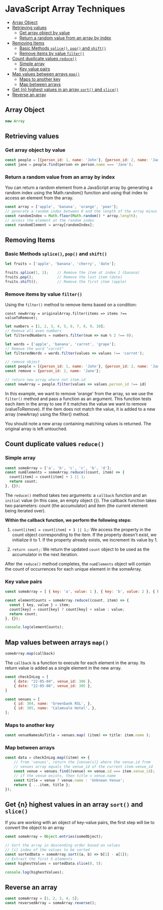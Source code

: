 # JavaScript Array Techniques

<!-- TOC -->

- [Array Object](#array-object)
- [Retrieving values](#retrieving-values)
    - [Get array object by value](#get-array-object-by-value)
    - [Return a random value from an array by index](#return-a-random-value-from-an-array-by-index)
- [Removing Items](#removing-items)
    - [Basic Methods `splice()`, `pop()` and `shift()`](#basic-methods-splice-pop-and-shift)
    - [Remove items by value `filter()`](#remove-items-by-value-filter)
- [Count duplicate values `reduce()`](#count-duplicate-values-reduce)
    - [Simple array](#simple-array)
    - [Key value pairs](#key-value-pairs)
- [Map values between arrays `map()`](#map-values-between-arrays-map)
    - [Maps to another key](#maps-to-another-key)
    - [Map between arrays](#map-between-arrays)
- [Get {n} highest values in an array `sort()` and `slice()`](#get-n-highest-values-in-an-array-sort-and-slice)
- [Reverse an array](#reverse-an-array)

<!-- /TOC -->


<a id="markdown-array-object" name="array-object"></a>

## Array Object

```js
new Array
```

<a id="markdown-retrieving-values" name="retrieving-values"></a>

## Retrieving values

<a id="markdown-get-array-object-by-value" name="get-array-object-by-value"></a>

### Get array object by value

```js
const people = [{person_id: 1, name: 'John'}, {person_id: 2, name: 'Jane'}, {person_id: 3, name: 'Bob'}];
const jane = people.find(person => person.name === 'Jane');
```


<a id="markdown-return-a-random-value-from-an-array-by-index" name="return-a-random-value-from-an-array-by-index"></a>

### Return a random value from an array by index

You can return a random element from a JavaScript array by generating a random index using the
Math.random() function and using that index to access an element from the array.

```js
const array = ['apple', 'banana', 'orange', 'pear'];
// generate a random index between 0 and the length of the array minus 1
const randomIndex = Math.floor(Math.random() * array.length);
// access the element at the random index
const randomElement = array[randomIndex];
```

<a id="markdown-removing-items" name="removing-items"></a>

## Removing Items

<a id="markdown-basic-methods-splice-pop-and-shift" name="basic-methods-splice-pop-and-shift"></a>

### Basic Methods `splice()`, `pop()` and `shift()`

```js
let fruits = ['apple', 'banana', 'cherry', 'date'];

fruits.splice(1, 1);    // Remove the item at index 1 (banana)
fruits.pop();           // Remove the last item (date)
fruits.shift();         // Remove the first item (apple)
```

<a id="markdown-remove-items-by-value-filter" name="remove-items-by-value-filter"></a>

### Remove items by value `filter()`

Using the `filter()` method to remove items based on a condition:

`const newArray = originalArray.filter(items => items !== valueToRemove);`

```js
let numbers = [1, 2, 3, 4, 5, 6, 7, 8, 9, 10];
// Remove all even numbers
let filteredNumbers = numbers.filter(num => num % 2 !== 0);

let words = ['apple', 'banana', 'carrot', 'grape'];
// Remove the word "carrot"
let filteredWords = words.filter(values => values !== 'carrot');
```

```js
// remove object
const people = [{person_id: 1, name: 'John'}, {person_id: 2, name: 'Jane'}, {person_id: 3, name: 'Bob'}];
const remove = {person_id: 2, name: 'Jane'};

// return new array where not item.id
const newArray = people.filter(values => values.person_id !== id)
```

In this example, we want to remove 'orange' from the array, so we use the `filter()` method and
pass a function as an argument. This function tests each item in the array to see if it matches
the value we want to remove (valueToRemove). If the item does not match the value, it is added to
a new array (newArray) using the filter() method.

You should note a new array containing matching values is returned. The original array is left
untouched.


<a id="markdown-count-duplicate-values-reduce" name="count-duplicate-values-reduce"></a>

## Count duplicate values `reduce()`

<a id="markdown-simple-array" name="simple-array"></a>

### Simple array

```js
const someArray = ['a', 'b', 'c', 'c', 'b', 'd'];
const numElements = someArray.reduce((count, item) => {
  count[item] = count[item] + 1 || 1;
  return count;
}, {});
```

The `reduce()` method takes two arguments: a `callback` function and an `initial` value (in this
case, an empty object {}). The callback function takes two parameters: count (the accumulator) and
item (the current element being iterated over).

**Within the callback function, we perform the following steps:**

1. `count[item] = count[item] + 1 || 1;`: We access the property in the count object corresponding to
the item. If the property doesn't exist, we initialize it to 1. If the property already exists, we
increment its value by 1.

2. `return count;`: We return the updated `count` object to be used as the accumulator in the next iteration.

After the `reduce()` method completes, the `numElements` object will contain the count of
occurrences for each unique element in the someArray.

<a id="markdown-key-value-pairs" name="key-value-pairs"></a>

### Key value pairs

```js
const someArray = [ { key: 'a', value: 1 }, { key: 'b', value: 2 }, { key: 'c', value: 3 }, { key: 'c', value: 4 }, { key: 'b', value: 5 }, { key: 'd', value: 6 }, ];

const elementCounts = someArray.reduce((count, item) => {
  const { key, value } = item;
  count[key] = count[key] ? count[key] + value : value;
  return count;
}, {});

console.log(elementCounts);
```

<a id="markdown-map-values-between-arrays-map" name="map-values-between-arrays-map"></a>

## Map values between arrays `map()`

```js
someArray.map(callback)
```

The `callback` is a function to execute for each element in the array. Its return value is added
as a single element in the new array.


```js
const checkInLog = [
    { date: "22-05-04", venue_id: 306 },
    { date: "22-05-06", venue_id: 305 },
]

const venues = [
    { id: 304, name: 'Greenbank RSL', },
    { id: 305, name: 'Calamvale Hotel', },
];
```

<a id="markdown-maps-to-another-key" name="maps-to-another-key"></a>

### Maps to another key

```js
const venueNamesAsTitle = venues.map( (item) => title: item.name );
```

<a id="markdown-map-between-arrays" name="map-between-arrays"></a>

### Map between arrays

```js
const data = checkInLog.map((item) => {
    // from 'venues', return the {venue(s)} where the venue.id from
    // venues array equals the venue_id of the current item.venue_id
    const venue = venues.find((venue) => venue.id === item.venue_id);
    // if the venue exists, then title = venue.name
    const title = venue ? venue.name : 'Unknown Venue';
    return { ...item, title };
});
```

<a id="markdown-get-n-highest-values-in-an-array-sort-and-slice" name="get-n-highest-values-in-an-array-sort-and-slice"></a>

## Get {n} highest values in an array `sort()` and `slice()`

If you are working with an object of key-value pairs, the first step will be to convert the object to an array

```js
const someArray = Object.entries(someObject);
```

```js
// Sort the array in descending order based on values
// [i] index of the values to be sorted
const sortedData = someArray.sort((a, b) => b[1] - a[1]);
// Extract the first 5 elements
const highestValues = sortedData.slice(0, 5);

console.log(highestValues);
```

<a id="markdown-reverse-an-array" name="reverse-an-array"></a>

## Reverse an array

```js
const someArray = [1, 2, 3, 4, 5];
const reversedArray = someArray.reverse();
```

